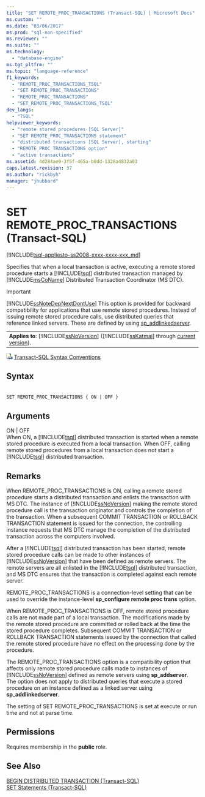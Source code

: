 ```yaml
---
title: "SET REMOTE_PROC_TRANSACTIONS (Transact-SQL) | Microsoft Docs"
ms.custom: ""
ms.date: "03/06/2017"
ms.prod: "sql-non-specified"
ms.reviewer: ""
ms.suite: ""
ms.technology: 
  - "database-engine"
ms.tgt_pltfrm: ""
ms.topic: "language-reference"
f1_keywords: 
  - "REMOTE_PROC_TRANSACTIONS_TSQL"
  - "SET REMOTE_PROC_TRANSACTIONS"
  - "REMOTE_PROC_TRANSACTIONS"
  - "SET_REMOTE_PROC_TRANSACTIONS_TSQL"
dev_langs: 
  - "TSQL"
helpviewer_keywords: 
  - "remote stored procedures [SQL Server]"
  - "SET REMOTE_PROC_TRANSACTIONS statement"
  - "distributed transactions [SQL Server], starting"
  - "REMOTE_PROC_TRANSACTIONS option"
  - "active transactions"
ms.assetid: 4d284ae9-3f5f-465a-b0dd-1328a4832a03
caps.latest.revision: 37
ms.author: "rickbyh"
manager: "jhubbard"
---
```

# SET REMOTE_PROC_TRANSACTIONS (Transact-SQL)
[!INCLUDE[tsql-appliesto-ss2008-xxxx-xxxx-xxx_md](../../a9retired/includes/tsql-appliesto-ss2008-xxxx-xxxx-xxx-md.md)]

  Specifies that when a local transaction is active, executing a remote stored procedure starts a [!INCLUDE[tsql](../../a9notintoc/includes/tsql-md.md)] distributed transaction managed by [!INCLUDE[msCoName](../../a9notintoc/includes/msconame-md.md)] Distributed Transaction Coordinator (MS DTC).  
  
> [!IMPORTANT]  
>  [!INCLUDE[ssNoteDepNextDontUse](../../database-engine/configure/windows/includes/ssnotedepnextdontuse-md.md)] This option is provided for backward compatibility for applications that use remote stored procedures. Instead of issuing remote stored procedure calls, use distributed queries that reference linked servers. These are defined by using [sp_addlinkedserver](../../relational-databases/reference/system-stored-procedures/sp-addlinkedserver-transact-sql.md).  
  
||  
|-|  
|**Applies to**: [!INCLUDE[ssNoVersion](../../a9notintoc/includes/ssnoversion-md.md)] ([!INCLUDE[ssKatmai](../../a9notintoc/includes/sskatmai-md.md)] through [current version](http://go.microsoft.com/fwlink/p/?LinkId=299658)).|  
  
 ![Topic link icon](../../a9notintoc/media/topic-link.gif "Topic link icon") [Transact-SQL Syntax Conventions](../../t-sql/language-elements/transact-sql-syntax-conventions-transact-sql.md)  
  
## Syntax  
  
```  
  
SET REMOTE_PROC_TRANSACTIONS { ON | OFF }   
```  
  
## Arguments  
 ON | OFF  
 When ON, a [!INCLUDE[tsql](../../a9notintoc/includes/tsql-md.md)] distributed transaction is started when a remote stored procedure is executed from a local transaction. When OFF, calling remote stored procedures from a local transaction does not start a [!INCLUDE[tsql](../../a9notintoc/includes/tsql-md.md)] distributed transaction.  
  
## Remarks  
 When REMOTE_PROC_TRANSACTIONS is ON, calling a remote stored procedure starts a distributed transaction and enlists the transaction with MS DTC. The instance of [!INCLUDE[ssNoVersion](../../a9notintoc/includes/ssnoversion-md.md)] making the remote stored procedure call is the transaction originator and controls the completion of the transaction. When a subsequent COMMIT TRANSACTION or ROLLBACK TRANSACTION statement is issued for the connection, the controlling instance requests that MS DTC manage the completion of the distributed transaction across the computers involved.  
  
 After a [!INCLUDE[tsql](../../a9notintoc/includes/tsql-md.md)] distributed transaction has been started, remote stored procedure calls can be made to other instances of [!INCLUDE[ssNoVersion](../../a9notintoc/includes/ssnoversion-md.md)] that have been defined as remote servers. The remote servers are all enlisted in the [!INCLUDE[tsql](../../a9notintoc/includes/tsql-md.md)] distributed transaction, and MS DTC ensures that the transaction is completed against each remote server.  
  
 REMOTE_PROC_TRANSACTIONS is a connection-level setting that can be used to override the instance-level **sp_configure remote proc trans** option.  
  
 When REMOTE_PROC_TRANSACTIONS is OFF, remote stored procedure calls are not made part of a local transaction. The modifications made by the remote stored procedure are committed or rolled back at the time the stored procedure completes. Subsequent COMMIT TRANSACTION or ROLLBACK TRANSACTION statements issued by the connection that called the remote stored procedure have no effect on the processing done by the procedure.  
  
 The REMOTE_PROC_TRANSACTIONS option is a compatibility option that affects only remote stored procedure calls made to instances of [!INCLUDE[ssNoVersion](../../a9notintoc/includes/ssnoversion-md.md)] defined as remote servers using **sp_addserver**. The option does not apply to distributed queries that execute a stored procedure on an instance defined as a linked server using **sp_addlinkedserver**.  
  
 The setting of SET REMOTE_PROC_TRANSACTIONS is set at execute or run time and not at parse time.  
  
## Permissions  
 Requires membership in the **public** role.  
  
## See Also  
 [BEGIN DISTRIBUTED TRANSACTION &#40;Transact-SQL&#41;](../Topic/BEGIN%20DISTRIBUTED%20TRANSACTION%20\(Transact-SQL\).md)   
 [SET Statements &#40;Transact-SQL&#41;](../../t-sql/statements/set-statements-transact-sql.md)  
  
  